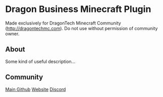 # Dragon Business Minecraft Plugin

Made exclusively for DragonTech Minecraft Community (http://dragontechmc.com). Do not use without permission of community owner.

## About

Some kind of useful description...

## Community

[Main Github](http://github.com/dragontechmc)
[Website](http://dragontechmc.com)
[Discord](https://discord.gg/Q6mzRPU)
